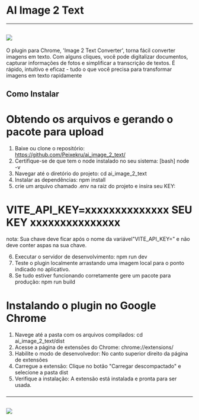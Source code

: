 # AI Image 2 Text

---
![](https://i.postimg.cc/VN5cLjWc/Frame-1.png)
---


O plugin para Chrome, 'Image 2 Text Converter', torna fácil converter imagens em texto. Com alguns cliques, você pode digitalizar documentos, capturar informações de fotos e simplificar a transcrição de textos. É rápido, intuitivo e eficaz - tudo o que você precisa para transformar imagens em texto rapidamente

## Como Instalar

# Obtendo os arquivos e gerando o pacote para upload

1. Baixe ou clone o repositório: https://github.com/Peixekru/ai_image_2_text/
2. Certifique-se de que tem o node instalado no seu sistema: [bash] node -v
3. Navegar até o diretório do projeto: cd ai_image_2_text
4. Instalar as dependências: npm install
5. crie um arquivo chamado .env na raiz do projeto e insira seu KEY: 

# VITE_API_KEY=xxxxxxxxxxxxxx SEU KEY xxxxxxxxxxxxxxx
nota: Sua chave deve ficar após o nome da variável"VITE_API_KEY=" e não deve conter aspas na sua chave.

6. Executar o servidor de desenvolvimento: npm run dev
7. Teste o plugin localmente arrastando uma imagem local para o ponto indicado no aplicativo.
8. Se tudo estiver funcionando corretamente gere um pacote para produção: npm run build

# Instalando o plugin no Google Chrome

1. Navege até a pasta com os arquivos compilados: cd ai_image_2_text/dist
2. Acesse a página de extensões do Chrome: chrome://extensions/
3. Habilite o modo de desenvolvedor: No canto superior direito da página de extensões
4. Carregue a extensão: Clique no botão "Carregar descompactado" e selecione a pasta dist
5. Verifique a instalação: A extensão está instalada e pronta para ser usada.

#####
---
![](https://i.postimg.cc/D099xD9v/Group-2.png)
---

